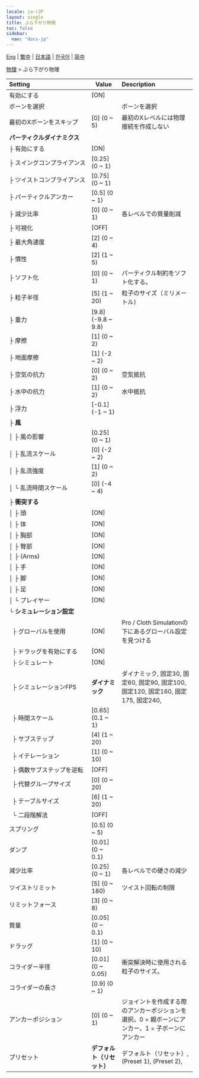 ```yaml
---
locale: ja-rJP
layout: single
title: ぶら下がり物理
toc: false
sidebar:
  nav: "docs-jp"
---
```

[Eng](/dancexr/menu/2025.4/actor/cloth_physics) | [繁中](/tw/dancexr/menu/2025.4/actor/cloth_physics) | [日本語](/jp/dancexr/menu/2025.4/actor/cloth_physics) | [한국어](/kr/dancexr/menu/2025.4/actor/cloth_physics) | [简中](/zh/dancexr/menu/2025.4/actor/cloth_physics)

[物理](../menu#物理) > ぶら下がり物理



| Setting | Value | Description |
| :--- | --- | :--- |
|<nobr>有効にする</nobr>| [ON] | 
|<nobr>ボーンを選択</nobr>|| ボーンを選択
|<nobr>最初のXボーンをスキップ</nobr>| [0] (0 ~ 5) | 最初のXレベルには物理接続を作成しない
|<nobr><b>パーティクルダイナミクス</b></nobr>| | 
|<nobr>├&nbsp;有効にする</nobr>| [ON] | 
|<nobr>├&nbsp;スイングコンプライアンス</nobr>| [0.25] (0 ~ 1) | 
|<nobr>├&nbsp;ツイストコンプライアンス</nobr>| [0.75] (0 ~ 1) | 
|<nobr>├&nbsp;パーティクルアンカー</nobr>| [0.5] (0 ~ 1) | 
|<nobr>├&nbsp;減少比率</nobr>| [0] (0 ~ 1) | 各レベルでの質量削減
|<nobr>├&nbsp;可視化</nobr>| [OFF] | 
|<nobr>├&nbsp;最大角速度</nobr>| [2] (0 ~ 4) | 
|<nobr>├&nbsp;慣性</nobr>| [2] (1 ~ 5) | 
|<nobr>├&nbsp;ソフト化</nobr>| [0] (0 ~ 1) | パーティクル制約をソフト化する。
|<nobr>├&nbsp;粒子半径</nobr>| [5] (1 ~ 20) | 粒子のサイズ（ミリメートル）
|<nobr>├&nbsp;重力</nobr>| [9.8] (-9.8 ~ 9.8) | 
|<nobr>├&nbsp;摩擦</nobr>| [1] (0 ~ 2) | 
|<nobr>├&nbsp;地面摩擦</nobr>| [1] (-2 ~ 2) | 
|<nobr>├&nbsp;空気の抗力</nobr>| [0] (0 ~ 2) | 空気抵抗
|<nobr>├&nbsp;水中の抗力</nobr>| [1] (0 ~ 2) | 水中抵抗
|<nobr>├&nbsp;浮力</nobr>| [-0.1] (-1 ~ 1) | 
|<nobr>├&nbsp;<b>風</b></nobr>| | 
|<nobr>│&nbsp;├&nbsp;風の影響</nobr>| [0.25] (0 ~ 1) | 
|<nobr>│&nbsp;├&nbsp;乱流スケール</nobr>| [0] (-2 ~ 2) | 
|<nobr>│&nbsp;├&nbsp;乱流強度</nobr>| [1] (0 ~ 2) | 
|<nobr>│&nbsp;└&nbsp;乱流時間スケール</nobr>| [0] (-4 ~ 4) | 
|<nobr>├&nbsp;<b>衝突する</b></nobr>| | 
|<nobr>│&nbsp;├&nbsp;頭</nobr>| [ON] | 
|<nobr>│&nbsp;├&nbsp;体</nobr>| [ON] | 
|<nobr>│&nbsp;├&nbsp;胸部</nobr>| [ON] | 
|<nobr>│&nbsp;├&nbsp;臀部</nobr>| [ON] | 
|<nobr>│&nbsp;├&nbsp;(Arms)</nobr>| [ON] | 
|<nobr>│&nbsp;├&nbsp;手</nobr>| [ON] | 
|<nobr>│&nbsp;├&nbsp;脚</nobr>| [ON] | 
|<nobr>│&nbsp;├&nbsp;足</nobr>| [ON] | 
|<nobr>│&nbsp;└&nbsp;プレイヤー</nobr>| [ON] | 
|<nobr>└&nbsp;<b>シミュレーション設定</b></nobr>| | 
|<nobr>&nbsp;&nbsp;├&nbsp;グローバルを使用</nobr>| [ON] | Pro / Cloth Simulationの下にあるグローバル設定を見つける
|<nobr>&nbsp;&nbsp;├&nbsp;ドラッグを有効にする</nobr>| [ON] | 
|<nobr>&nbsp;&nbsp;├&nbsp;シミュレート</nobr>| [ON] | 
|<nobr>&nbsp;&nbsp;├&nbsp;シミュレーションFPS</nobr>| **ダイナミック** | ダイナミック, 固定30, 固定60, 固定90, 固定100, 固定120, 固定160, 固定175, 固定240,  |
|<nobr>&nbsp;&nbsp;├&nbsp;時間スケール</nobr>| [0.65] (0.1 ~ 1) | 
|<nobr>&nbsp;&nbsp;├&nbsp;サブステップ</nobr>| [4] (1 ~ 20) | 
|<nobr>&nbsp;&nbsp;├&nbsp;イテレーション</nobr>| [1] (0 ~ 10) | 
|<nobr>&nbsp;&nbsp;├&nbsp;偶数サブステップを逆転</nobr>| [OFF] | 
|<nobr>&nbsp;&nbsp;├&nbsp;代替グループサイズ</nobr>| [0] (0 ~ 20) | 
|<nobr>&nbsp;&nbsp;├&nbsp;テーブルサイズ</nobr>| [6] (1 ~ 20) | 
|<nobr>&nbsp;&nbsp;└&nbsp;二段階解法</nobr>| [OFF] | 
|<nobr>スプリング</nobr>| [0.5] (0 ~ 5) | 
|<nobr>ダンプ</nobr>| [0.01] (0 ~ 0.1) | 
|<nobr>減少比率</nobr>| [0.25] (0 ~ 1) | 各レベルでの硬さの減少
|<nobr>ツイストリミット</nobr>| [5] (0 ~ 180) | ツイスト回転の制限
|<nobr>リミットフォース</nobr>| [3] (0 ~ 8) | 
|<nobr>質量</nobr>| [0.05] (0 ~ 0.1) | 
|<nobr>ドラッグ</nobr>| [1] (0 ~ 10) | 
|<nobr>コライダー半径</nobr>| [0.01] (0 ~ 0.05) | 衝突解決時に使用される粒子のサイズ。
|<nobr>コライダーの長さ</nobr>| [0.9] (0 ~ 1) | 
|<nobr>アンカーポジション</nobr>| [0] (0 ~ 1) | ジョイントを作成する際のアンカーポジションを選択。0 = 親ボーンにアンカー、1 = 子ボーンにアンカー
|<nobr>プリセット</nobr>| **デフォルト（リセット）** | デフォルト（リセット）, (Preset 1), (Preset 2),  |
